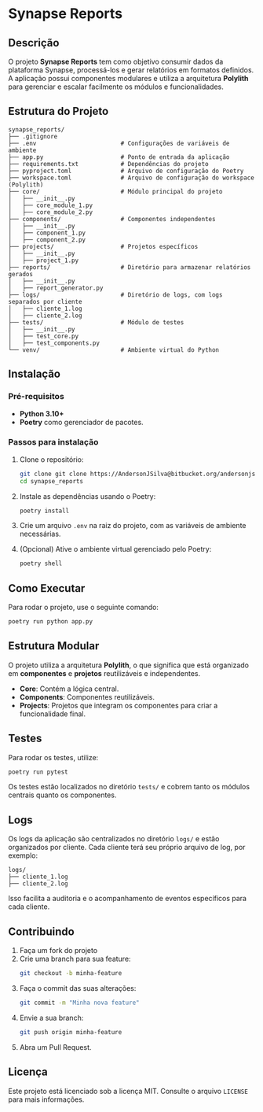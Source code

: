 
# Synapse Reports

## Descrição

O projeto **Synapse Reports** tem como objetivo consumir dados da plataforma Synapse, processá-los e gerar relatórios em formatos definidos. A aplicação possui componentes modulares e utiliza a arquitetura **Polylith** para gerenciar e escalar facilmente os módulos e funcionalidades.

## Estrutura do Projeto

```plaintext
synapse_reports/
├── .gitignore
├── .env                        # Configurações de variáveis de ambiente
├── app.py                      # Ponto de entrada da aplicação
├── requirements.txt            # Dependências do projeto
├── pyproject.toml              # Arquivo de configuração do Poetry
├── workspace.toml              # Arquivo de configuração do workspace (Polylith)
├── core/                       # Módulo principal do projeto
│   ├── __init__.py
│   ├── core_module_1.py
│   ├── core_module_2.py
├── components/                 # Componentes independentes
│   ├── __init__.py
│   ├── component_1.py
│   ├── component_2.py
├── projects/                   # Projetos específicos
│   ├── __init__.py
│   ├── project_1.py
├── reports/                    # Diretório para armazenar relatórios gerados
│   ├── __init__.py
│   ├── report_generator.py
├── logs/                       # Diretório de logs, com logs separados por cliente
│   ├── cliente_1.log
│   ├── cliente_2.log
├── tests/                      # Módulo de testes
│   ├── __init__.py
│   ├── test_core.py
│   ├── test_components.py
└── venv/                       # Ambiente virtual do Python
```

## Instalação

### Pré-requisitos

- **Python 3.10+**
- **Poetry** como gerenciador de pacotes.

### Passos para instalação

1. Clone o repositório:

   ```bash
   git clone git clone https://AndersonJSilva@bitbucket.org/andersonjsilva/relatorio-pushs-synapse.git
   cd synapse_reports
   ```

2. Instale as dependências usando o Poetry:

   ```bash
   poetry install
   ```

3. Crie um arquivo `.env` na raiz do projeto, com as variáveis de ambiente necessárias.

4. (Opcional) Ative o ambiente virtual gerenciado pelo Poetry:

   ```bash
   poetry shell
   ```

## Como Executar

Para rodar o projeto, use o seguinte comando:

```bash
poetry run python app.py
```

## Estrutura Modular

O projeto utiliza a arquitetura **Polylith**, o que significa que está organizado em **componentes** e **projetos** reutilizáveis e independentes.

- **Core**: Contém a lógica central.
- **Components**: Componentes reutilizáveis.
- **Projects**: Projetos que integram os componentes para criar a funcionalidade final.

## Testes

Para rodar os testes, utilize:

```bash
poetry run pytest
```

Os testes estão localizados no diretório `tests/` e cobrem tanto os módulos centrais quanto os componentes.

## Logs

Os logs da aplicação são centralizados no diretório `logs/` e estão organizados por cliente. Cada cliente terá seu próprio arquivo de log, por exemplo:

```plaintext
logs/
├── cliente_1.log
├── cliente_2.log
```

Isso facilita a auditoria e o acompanhamento de eventos específicos para cada cliente.

## Contribuindo

1. Faça um fork do projeto
2. Crie uma branch para sua feature:
   ```bash
   git checkout -b minha-feature
   ```
3. Faça o commit das suas alterações:
   ```bash
   git commit -m "Minha nova feature"
   ```
4. Envie a sua branch:
   ```bash
   git push origin minha-feature
   ```
5. Abra um Pull Request.

## Licença

Este projeto está licenciado sob a licença MIT. Consulte o arquivo `LICENSE` para mais informações.
